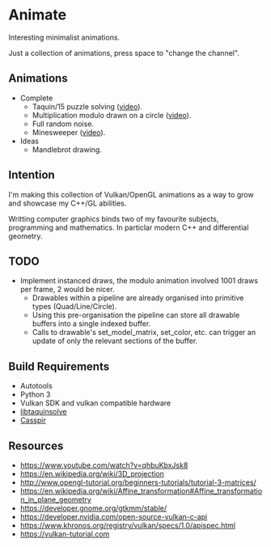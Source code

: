 # Animate
Interesting minimalist animations.

Just a collection of animations, press space to "change the channel".

## Animations
* Complete
  * Taquin/15 puzzle solving ([video](https://www.youtube.com/watch?v=F2GyDwdp1KU)).
  * Multiplication modulo drawn on a circle ([video](https://www.youtube.com/watch?v=pxVHWqUBAmg)).
  * Full random noise.
  * Minesweeper ([video](https://youtu.be/qlBwNXP5lfM)).
* Ideas
  * Mandlebrot drawing.

## Intention

I'm making this collection of Vulkan/OpenGL animations as a way to grow and showcase my C++/GL abilities.

Writting computer graphics binds two of my favourite subjects, programming and mathematics. In particlar modern C++ and differential geometry.

## TODO
* Implement instanced draws, the modulo animation involved 1001 draws per frame, 2 would be nicer.
  * Drawables within a pipeline are already organised into primitive types (Quad/Line/Circle).
  * Using this pre-organisation the pipeline can store all drawable buffers into a single indexed buffer.
  * Calls to drawable's set\_model\_matrix, set\_color, etc. can trigger an update of only the relevant sections of the buffer.

## Build Requirements

* Autotools
* Python 3
* Vulkan SDK and vulkan compatible hardware
* [libtaquinsolve](https://github.com/d0x2f/libtaquinsolve)
* [Casspir](https://github.com/d0x2f/Casspir)

## Resources

* https://www.youtube.com/watch?v=qhbuKbxJsk8
* https://en.wikipedia.org/wiki/3D_projection
* http://www.opengl-tutorial.org/beginners-tutorials/tutorial-3-matrices/
* https://en.wikipedia.org/wiki/Affine_transformation#Affine_transformation_in_plane_geometry
* https://developer.gnome.org/gtkmm/stable/
* https://developer.nvidia.com/open-source-vulkan-c-api
* https://www.khronos.org/registry/vulkan/specs/1.0/apispec.html
* https://vulkan-tutorial.com